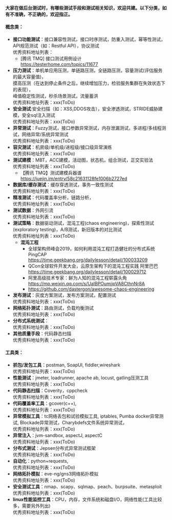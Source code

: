 #### 大家在做后台测试时，有哪些测试手段和测试相关知识，欢迎共建。以下分类，如有不准确，不正确的，欢迎指正。

#### 概念类：  
- **接口功能测试**：接口兼容性测试，接口时序测试，防重入测试，幂等性测试，API规范测试（如：Restful API），协议测试  
    优秀资料地址列表：
    - [腾讯 TMQ] 接口测试用例设计   
      https://testerhome.com/topics/11677
- **压力测试**：单机单应用压测，单链路压测，全链路压测，容量测试(评估服务的最大容量值)，  
         摸高压测（在达到停止条件之后，继续增加压力，检验服务集群在失效状态下的表现），  
         峰值稳定性测试，秒杀场景测试，流量蓄洪  
     优秀资料地址列表：xxx(ToDo)          
- **安全测试**:安全扫描（如：XSS,DDOS攻击），安全渗透测试，STRIDE威胁建模，安全sql注入测试  
    优秀资料地址列表：xxx(ToDo)  
- **异常测试**：Fuzzy测试，接口参数异常测试，内存泄漏测试，多进程/多线程测试，网络异常/系统异常测试  
    优秀资料地址列表：xxx(ToDo)  
- **容灾测试**：机房级/单机级/进程级/接口级异常演练  
    优秀资料地址列表：xxx(ToDo)  
- **测试建模**：MBT，ACC建模，活动图，状态机，组合测试，正交实验法  
    优秀资料地址列表：xxx(ToDo) 
    - 【腾讯 TMQ】测试建模兵器谱   
       https://juejin.im/entry/58c21631128fe1006b2727ed
- **数据库/缓存测试**：缓存穿透测试，事务一致性测试  
    优秀资料地址列表：xxx(ToDo)  
- **精准测试**：代码覆盖率分析，链路分析，   
    优秀资料地址列表：xxx(ToDo)   
- **测试数据**：外网引流  
    优秀资料地址列表：xxx(ToDo)  
- **测试策略**：数据驱动测试，混沌工程(chaos engineering)，探索性测试(exploratory testing)，A/B测试，新旧版本的对比测试  
    优秀资料地址列表：xxx(ToDo)
    - **混沌工程**
      - 全球架构师峰会2019，如何利用混沌工程打造健壮的分布式系统 PingCAP
        https://time.geekbang.org/dailylesson/detail/100033209 
      - QCon全球软件开发大会，云原生架构下的混沌工程实践 阿里巴巴
        https://time.geekbang.org/dailylesson/detail/100029712
      - 阿里高级技术专家：鲜为人知的混沌工程崭露头角  
        https://mp.weixin.qq.com/s/UaIBPOumjjpVA8CthnNr8A
      - https://github.com/dastergon/awesome-chaos-engineering
- **发布测试**：灰度方案测试，发布方案测试，配置测试  
    优秀资料地址列表：xxx(ToDo)  
- **网络拓扑测试**：路由测试，负载均衡测试  
    优秀资料地址列表：xxx(ToDo)  
- **分布式系统测试**：  
    优秀资料地址列表：xxx(ToDo)  
- **其他质量手段**：代码静态扫描  
    优秀资料地址列表：xxx(ToDo)  

#### 工具类：
- **抓包/发包工具**：postman, SoapUI, fiddler,wireshark  
    优秀资料地址列表：xxx(ToDo)  
- **性能测试**：jmeter, loadrunner, apache ab, locust, gatling压测工具  
    优秀资料地址列表：xxx(ToDo)  
- **代码静态扫描**：Coverity，cppcheck  
    优秀资料地址列表：xxx(ToDo)  
- **代码覆盖率工具**：gcover(c++),  
    优秀资料地址列表：xxx(ToDo)  
- **异常模拟工具**：tc网络丢包和试验模拟工具, iptables, Pumba docker异常测试, Blockade异常测试，Charybdefs文件系统异常测试，  
    优秀资料地址列表：xxx(ToDo)  
- **异常注入**：jvm-sandbox, aspectJ, aspectC  
    优秀资料地址列表：xxx(ToDo)  
- **分布式测试**：Jepsen分布式异常测试框架  
    优秀资料地址列表：xxx(ToDo)   
- **自动化**：python+requests,   
    优秀资料地址列表：xxx(ToDo)  
- **网络拓扑模拟**：eve-ng/gns3网络拓扑模拟  
    优秀资料地址列表：xxx(ToDo)  
- **安全测试工具**：nmap、scapy、sqlmap、peach、burpsuite、metasploit  
    优秀资料地址列表：xxx(ToDo)  
- **linux性能监控工具**：CPU，内存，文件系统和磁盘I/O，网络性能(工具比较多，需要另外列出)  
    优秀资料地址列表：xxx(ToDo)  
